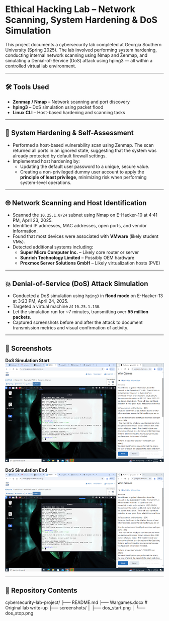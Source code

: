 # Ethical Hacking Lab – Network Scanning, System Hardening & DoS Simulation

This project documents a cybersecurity lab completed at Georgia Southern University (Spring 2025). The lab involved performing system hardening, conducting internal network scanning using Nmap and Zenmap, and simulating a Denial-of-Service (DoS) attack using hping3 — all within a controlled virtual lab environment.

---

## 🛠️ Tools Used

- **Zenmap / Nmap** – Network scanning and port discovery
- **hping3** – DoS simulation using packet flood
- **Linux CLI** – Host-based hardening and scanning tasks

---

## 🔐 System Hardening & Self-Assessment

- Performed a host-based vulnerability scan using Zenmap. The scan returned all ports in an ignored state, suggesting that the system was already protected by default firewall settings.
- Implemented host hardening by:
  - Updating the default user password to a unique, secure value.
  - Creating a non-privileged dummy user account to apply the **principle of least privilege**, minimizing risk when performing system-level operations.

---

## 🌐 Network Scanning and Host Identification

- Scanned the `10.25.1.0/24` subnet using Nmap on E-Hacker-10 at 4:41 PM, April 23, 2025.
- Identified IP addresses, MAC addresses, open ports, and vendor information.
- Found that most devices were associated with **VMware** (likely student VMs).
- Detected additional systems including:
  - **Super Micro Computer Inc.** – Likely core router or server
  - **Sunrich Technology Limited** – Possibly OEM hardware
  - **Proxmox Server Solutions GmbH** – Likely virtualization hosts (PVE)

---

## 💥 Denial-of-Service (DoS) Attack Simulation

- Conducted a DoS simulation using `hping3` in **flood mode** on E-Hacker-13 at 3:23 PM, April 24, 2025.
- Targeted a virtual machine at `10.25.1.130`.
- Let the simulation run for ~7 minutes, transmitting over **55 million packets**.
- Captured screenshots before and after the attack to document transmission metrics and visual confirmation of activity.

---

## 📸 Screenshots

**DoS Simulation Start**  
![DoS Start](screenshots/DoS_Start_and_DoS_Stop.png)

**DoS Simulation End**  
![DoS Stop](screenshots/DoS_Start_and_DoS_Stop.png)

---

## 📁 Repository Contents

cybersecurity-lab-project/
├── README.md
├── Wargames.docx               # Original lab write-up
├── screenshots/
│   ├── dos_start.png
│   └── dos_stop.png

